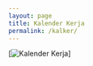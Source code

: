 ```yaml
---
layout: page
title: Kalender Kerja
permalink: /kalker/
---
```

[<img src="{{ site.baseurl }}/images/g/kalender.jpg" alt="Kalender Kerja">]
